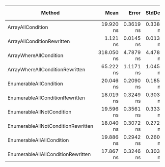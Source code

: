 |                             Method |       Mean |     Error |    StdDev |  Gen 0 | Gen 1 | Gen 2 | Allocated |
|----------------------------------- |-----------:|----------:|----------:|-------:|------:|------:|----------:|
|                  ArrayAllCondition |  19.920 ns | 0.3619 ns | 0.3385 ns | 0.0048 |     - |     - |      20 B |
|         ArrayAllConditionRewritten |   1.121 ns | 0.0145 ns | 0.0136 ns |      - |     - |     - |         - |
|             ArrayWhereAllCondition | 318.050 ns | 4.7879 ns | 4.4786 ns | 0.0076 |     - |     - |      32 B |
|    ArrayWhereAllConditionRewritten |  65.222 ns | 1.1171 ns | 1.0450 ns |      - |     - |     - |         - |
|             EnumerableAllCondition |  20.046 ns | 0.2090 ns | 0.1853 ns | 0.0057 |     - |     - |      24 B |
|    EnumerableAllConditionRewritten |  18.019 ns | 0.3249 ns | 0.3039 ns | 0.0057 |     - |     - |      24 B |
|          EnumerableAllNotCondition |  19.596 ns | 0.3561 ns | 0.3331 ns | 0.0057 |     - |     - |      24 B |
| EnumerableAllNotConditionRewritten |  18.040 ns | 0.3072 ns | 0.2723 ns | 0.0057 |     - |     - |      24 B |
|          EnumerableAllAllCondition |  19.886 ns | 0.2942 ns | 0.2608 ns | 0.0057 |     - |     - |      24 B |
| EnumerableAllAllConditionRewritten |  17.867 ns | 0.3246 ns | 0.3037 ns | 0.0057 |     - |     - |      24 B |